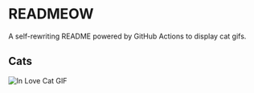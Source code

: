 # READMEOW

A self-rewriting README powered by GitHub Actions to display cat gifs.

## Cats

![In Love Cat GIF](https://media1.giphy.com/media/MDJ9IbxxvDUQM/200.gif?cid=9acd02dapst0f6a90eyunibmdp5qg0tw2jugyiu27dtg0ca5&ep=v1_gifs_search&rid=200.gif&ct=g)
